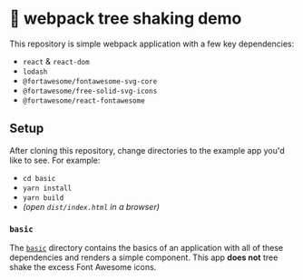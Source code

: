 # 🌳 webpack tree shaking demo

This repository is simple webpack application with a few key dependencies:

- `react` & `react-dom`
- `lodash`
- `@fortawesome/fontawesome-svg-core`
- `@fortawesome/free-solid-svg-icons`
- `@fortawesome/react-fontawesome`

## Setup

After cloning this repository, change directories to the example app you'd
like to see. For example:

- `cd basic`
- `yarn install`
- `yarn build`
- _(open `dist/index.html` in a browser)_

### `basic`

The [`basic`](/basic) directory contains the basics of an application with all of these
dependencies and renders a simple component. This app **does not** tree shake
the excess Font Awesome icons.
